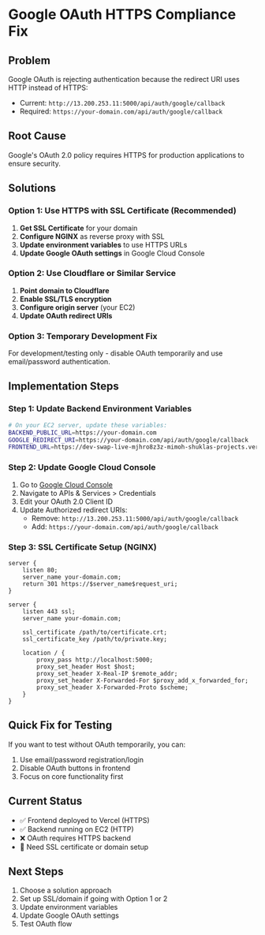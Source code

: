 # Google OAuth HTTPS Compliance Fix

## Problem
Google OAuth is rejecting authentication because the redirect URI uses HTTP instead of HTTPS:
- Current: `http://13.200.253.11:5000/api/auth/google/callback`
- Required: `https://your-domain.com/api/auth/google/callback`

## Root Cause
Google's OAuth 2.0 policy requires HTTPS for production applications to ensure security.

## Solutions

### Option 1: Use HTTPS with SSL Certificate (Recommended)
1. **Get SSL Certificate** for your domain
2. **Configure NGINX** as reverse proxy with SSL
3. **Update environment variables** to use HTTPS URLs
4. **Update Google OAuth settings** in Google Cloud Console

### Option 2: Use Cloudflare or Similar Service
1. **Point domain to Cloudflare**
2. **Enable SSL/TLS encryption**
3. **Configure origin server** (your EC2)
4. **Update OAuth redirect URIs**

### Option 3: Temporary Development Fix
For development/testing only - disable OAuth temporarily and use email/password authentication.

## Implementation Steps

### Step 1: Update Backend Environment Variables
```bash
# On your EC2 server, update these variables:
BACKEND_PUBLIC_URL=https://your-domain.com
GOOGLE_REDIRECT_URI=https://your-domain.com/api/auth/google/callback
FRONTEND_URL=https://dev-swap-live-mjhro8z3z-mimoh-shuklas-projects.vercel.app
```

### Step 2: Update Google Cloud Console
1. Go to [Google Cloud Console](https://console.cloud.google.com/)
2. Navigate to APIs & Services > Credentials
3. Edit your OAuth 2.0 Client ID
4. Update Authorized redirect URIs:
   - Remove: `http://13.200.253.11:5000/api/auth/google/callback`
   - Add: `https://your-domain.com/api/auth/google/callback`

### Step 3: SSL Certificate Setup (NGINX)
```nginx
server {
    listen 80;
    server_name your-domain.com;
    return 301 https://$server_name$request_uri;
}

server {
    listen 443 ssl;
    server_name your-domain.com;
    
    ssl_certificate /path/to/certificate.crt;
    ssl_certificate_key /path/to/private.key;
    
    location / {
        proxy_pass http://localhost:5000;
        proxy_set_header Host $host;
        proxy_set_header X-Real-IP $remote_addr;
        proxy_set_header X-Forwarded-For $proxy_add_x_forwarded_for;
        proxy_set_header X-Forwarded-Proto $scheme;
    }
}
```

## Quick Fix for Testing
If you want to test without OAuth temporarily, you can:
1. Use email/password registration/login
2. Disable OAuth buttons in frontend
3. Focus on core functionality first

## Current Status
- ✅ Frontend deployed to Vercel (HTTPS)
- ✅ Backend running on EC2 (HTTP)
- ❌ OAuth requires HTTPS backend
- 🔄 Need SSL certificate or domain setup

## Next Steps
1. Choose a solution approach
2. Set up SSL/domain if going with Option 1 or 2
3. Update environment variables
4. Update Google OAuth settings
5. Test OAuth flow
